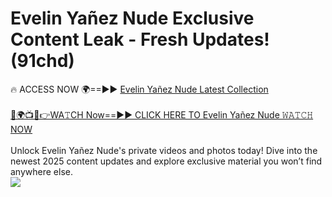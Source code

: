 # Evelin Yañez Nude Exclusive Content Leak - Fresh Updates! (91chd)

🔥 ACCESS NOW 🌍==►► <a href="https://tinyurl.com/yc657z5k" rel="nofollow">Evelin Yañez Nude Latest Collection</a>
<br><br>
[🔴🌍📺📱👉WA𝚃CH Now==►► CLICK HERE TO Evelin Yañez Nude 𝚆𝙰𝚃𝙲𝙷 NOW](https://tinyurl.com/yc657z5k)
<br><br>
Unlock Evelin Yañez Nude's private videos and photos today! Dive into the newest 2025 content updates and explore exclusive material you won’t find anywhere else.
<br>
<a href="https://tinyurl.com/yc657z5k" rel="nofollow" data-target="animated-image.originalLink"><img src="https://camo.githubusercontent.com/8a4f000d20f83aca3bf7ec5f350d767afa0574a8a352519fd8cfa583a6f93a33/68747470733a2f2f692e696d6775722e636f6d2f644a486b345a712e676966" data-canonical-src="https://i.imgur.com/dJHk4Zq.gif" style="max-width: 100%; display: inline-block;" data-target="animated-image.originalImage"></a>
<br>
